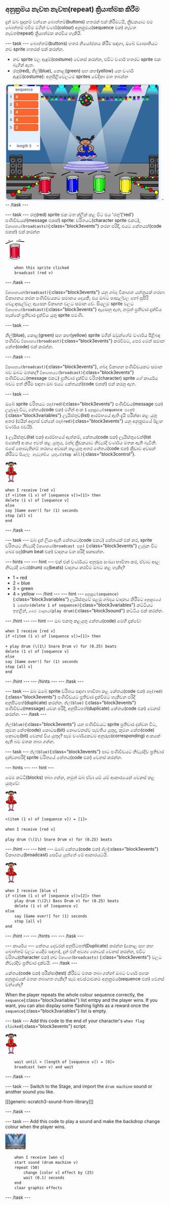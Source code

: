 ## අනුක්‍රමය නැවත නැවත(repeat) ක්‍රියාත්මක කිරීම

දැන් ඔබ සූදානම් වන්නෙ බොත්තම්(buttons) හතරක් එක් කිරීමටයි, ක්‍රීඩකයාට එම බොත්තම් එබීම මගින් වර්ණ(colour) අනුක්‍රමය(sequence එක) නැවත නැවත(repeat) ක්‍රියාත්මක කරවිය හැකියි.

\--- task \--- බොත්තම්(buttons) හතර නියෝජනය කිරීම සඳහා, ඔබේ ව්‍යාපෘතියට නව sprite හතරක් එක් කරන්න.

+ නව sprite වල ඇඳුම්(costume) වෙනස් කරන්න, එවිට වර්ණ හතරට sprite එක බැගින් ඇත.
+ රතු(red), නිල්(blue), කොළ(green) සහ කහ(yellow) යන වර්ණ ඇඳුම්(costume): අනුපිළිවෙලටම sprites වේදිකා මත තබන්න

![තිර රුව(screenshot)](images/colour-drums.png) \--- /task \---

\--- task \--- රතු(red) sprite එක මත ක්ලික් කළ විට එය 'රතු'('red') පණිවිඩයක්(message එකක්) sprite: චරිතයට(character sprite එකට), `විකාශනය(broadcasts)`{:class="block3events"} කරන පරිදි, එයට කේතයක්(code එකක්) එක් කරන්න

![red-drum](images/red_drum.png)

```blocks3
    when this sprite clicked
    broadcast (red v)
```

\--- /task \---

`විකාශනයක්(broadcast)`{:class="block3events"} යනු ශබ්ද විකාශන යන්ත්‍රයක් හරහා විකාශනය කරන පණිවිඩයකට සමානය දෙයකි, එය ඔබට පාසැල්වල හෝ සුපිරි වෙළඳසැල්වල ඇසෙන විකාශන වලට සමාන වේ. සියලුම sprite වලට `විකාශනය(broadcast)`{:class="block3events"} ඇසෙනු ඇත, නමුත් ප්‍රතිචාර දැක්විය හැක්කේ ප්‍රතිචාර දැක්විය යුතු sprite පමණි.

\--- task \---

නිල්(blue), කොළ(green) සහ කහ(yellow) sprite මගින් ඔවුන්ගේම වර්ණය පිළිබඳ පණිවිඩ `විකාශනය(broadcast)`{:class="block3events"} කරවීමට, පෙර මෙන් සමාන කේත(code) එක් කරන්න.

\--- /task \---

`විකාශනය(broadcast)`{:class="block3events"}, ශබ්ද විකාශන පණිවිඩයකට සමාන බව ඔබට මතකද? `විකාශනයට(broadcast)`{:class="block3events"} පණිවිඩයට(message එකට) ප්‍රතිචාර දැක්වීම චරිත(character) sprite ගේ කාර්යය බවට පත් කිරීම සඳහා ඔබ එයට කේතයක්(code එකක්) එක් කරනු ඇත.

\--- task \---

ඔබේ sprite චරිතයට `රතු(red)`{:class="block3events"} පණිවිඩය(message එක) ලැබුණු විට, කේතය(code එක) මගින් අංක `1` `අනුක්‍රමය(sequence එකේ)`{:class="block3variables"} ලැයිස්තුව(list) ආරම්භයේ ඇති දැයි පරීක්ෂා කළ යුතු අතර (එයින් අදහස් වන්නේ `රතු(red)`{:class="block3events"} යනු අනුක්‍රමයේ ඊළඟ වර්ණය බවයි).

`1` ලැයිස්තුව(list එක) ආරම්භයේ ඇත්නම්, කේතය(code එක) ලැයිස්තුවෙන්(list එකෙන්) අංකය ඉවත් කළ යුතුය, මන්ද ක්‍රීඩකයාට නිවැරදි වර්ණය මතක ඇති බැවිනි. එසේ නොමැතිනම් තරඟය අවසන් කළයුතු අතර කේතය(code එක) ක්‍රීඩාව අවසන් කිරීමට `සියල්ල නැවැත්විය යුතුය(stop all)`{:class="block3control"}.

![ballerina](images/ballerina.png)

```blocks3
when I receive [red v]
if <(item (1 v) of [sequence v])=[1]> then
delete (1 v) of [sequence v]
else
say [Game over!] for (1) seconds
stop [all v] 
end
```

\--- /task \---

\--- task \--- ඔබ දැන් ලියා ඇති කේතයට(code එකට) කේතයක් එක් කර, sprite චරිතයට නිවැරදි `විකාශනය(broadcast එක)` {:class="block3events"} ලැබුන විට බෙර පද(drum beat එක) වාදනය වන පරිදි සකසන්න.

\--- hints \--- \--- hint \--- එක් එක් වර්ණයට අනුරූප සංඛ්‍යා භාවිතා කර, ඒවාට අදාල නිවැරදි බෙර(drum) පද(beats) වාදනය කරවීම ඔබට කළ හැකිද?

+ 1 = red
+ 2 = blue
+ 3 = green
+ 4 = yellow \--- /hint \--- \--- hint \--- `අනුක්‍රම(sequence)`{:class="block3variables"} ලැයිස්තුවේ පළමු ශබ්දය වාදනය කිරීමට `අනුක්‍රමයේ 1 මකන්න(delete 1 of sequence)`{:class="block3variables"} කට්ටියට ඉහළින්, `බෙර වාදනය(play drum)`{:class="block3sound"} කට්ටිය එක් කරන්න. 

\--- /hint \--- \--- hint \--- ඔබ එකතු කළයුතු කේතය(code) මෙහි දැක්වේ:

```blocks3
when I receive [red v]
if <(item (1 v) of [sequence v])=[1]> then

+ play drum (\(1\) Snare Drum v) for (0.25) beats
delete (1 v) of [sequence v]
else
say [Game over!] for (1) seconds
stop [all v]
end

```

\--- /hint \--- \--- /hints \--- \--- /task \---

\--- task \--- ඔබ ඔබේ sprite චරිතය සඳහා භාවිතා කළ කේතය(code එක) `රතු(red)`{:class="block3events"} පණිවිඩයට ප්‍රතිචාර දැක්වීමට හැකිවන පරිදි අනුපිටපත්(duplicate) කරන්න. `නිල්(blue)` {:class="block3events"} පණිවිඩය(message) යවන පරිදි, අනුපිටපත්(duplicate) කේතය(code එක) වෙනස් කරන්න. \--- /task \---

`නිල්(blue)`{:class="block3events"} යන පණිවිඩයට sprite ප්‍රතිචාර දක්වන විට, කුමන කේත(code) කොටස(bit) නොවෙනස්ව පැවතිය යුතුද, කුමන කේත(code) කොටස(bit) වෙනස් විය යුතුද? සෑම වර්ණයකටම අනුරූප(corresponding) අංකයක් ඇති බව මතක තබා ගන්න.

\--- task \--- `නිල්(blue)`{:class="block3events"} පාට පණිවිඩයට නිවැරදිව ප්‍රතිචාර දක්වනපරිදි sprite චරිතයේ කේතය(code එක) වෙනස් කරන්න. 

\--- hints \--- \--- hint \---

මෙම කට්ටි(blocks) තබා ගන්න, නමුත් ඔබ ඒවා යම් යම් ආකාරයෙන් වෙනස් කළ යුතුවේ:

![ballerina](images/ballerina.png)

```blocks3
<(item (1 v) of [sequence v]) = [1]>

when I receive [red v]

play drum (\(1\) Snare Drum v) for (0.25) beats
```

\--- /hint \--- \--- hint \--- ඔබේ කේතය(code එක) `නිල්`{:class="block3events"} විකාශනය(broadcast) සෙවිය යුත්තේ මේ ආකාරයටයි.

![ballerina](images/ballerina.png)

```blocks3
when I receive [blue v]
if <(item (1 v) of [sequence v])=[2]> then
    play drum (\(2\) Bass Drum v) for (0.25) beats
    delete (1 v) of [sequence v] 
else
    say [Game over!] for (1) seconds
    stop [all v] 
end
```

\--- /hint \--- \--- /hints \--- \--- /task \---

\--- කාර්යය \--- කේතය දෙවරක් අනුපිටපත්(Duplicate) කරන්න (කොළ සහ කහ බොත්තම් වලට යෙදීම සඳහා), දැන් එහි අවශ්‍ය කොටස් වෙනස් කරන්න, එවිට චරිතය(character එක) නව `විකාශන(broadcasts)` {:class="block3events"} වලට නිවැරදිව ප්‍රතිචාර දක්වයි. \--- /task \---

කේතය(code එක) පරීක්ෂා(test) කිරීමට මතක තබා ගන්න! ඔබට වර්ණ පහක අනුක්‍රමයක් මතක තබාගත හැකිද? සෑම අවස්ථාවකම අනුක්‍රමය(sequence එක) වෙනස් වන්නේද?

When the player repeats the whole colour sequence correctly, the `sequence`{:class="block3variables"} list emtpy and the player wins. If you want, you can also display some flashing lights as a reward once the `sequence`{:class="block3variables"} list is empty.

\--- task \--- Add this code to the end of your character's `when flag clicked`{:class="block3events"} script:

![ballerina](images/ballerina.png)

```blocks3
    wait until < (length of [sequence v]) = [0]>
    broadcast (won v) and wait
```

\--- /task \---

\--- task \--- Switch to the Stage, and import the `drum machine` sound or another sound you like.

[[[generic-scratch3-sound-from-library]]]

\--- /task \---

\--- task \--- Add this code to play a sound and make the backdrop change colour when the player wins.

![ballerina](images/stage.png)

```blocks3
    when I receive [won v]
    start sound (drum machine v)
    repeat (50)
        change [color v] effect by (25)
        wait (0.1) seconds
    end
    clear graphic effects
```

\--- /task \---